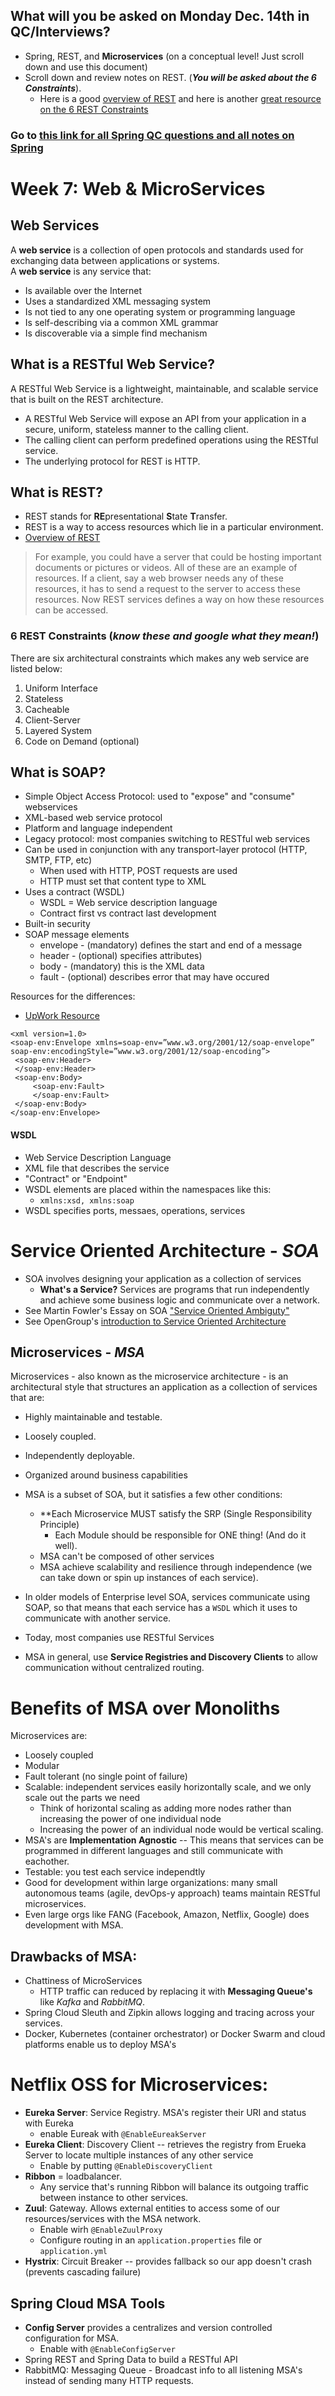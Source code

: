 ## What will you be asked on Monday Dec. 14th in QC/Interviews?
- Spring, REST, and **Microservices** (on a conceptual level! Just scroll down and use this document)
- Scroll down and review notes on REST. (***You will be asked about the 6 Constraints***).
  - Here is a good [overview of REST](https://www.smashingmagazine.com/2018/01/understanding-using-rest-api/) and here is another [great resource on the 6 REST Constraints](https://restfulapi.net/)

### Go to [this link for all Spring QC questions and all notes on Spring](https://github.com/201026-reston-java-msa/demos/tree/main/week6/spring-notes)



# Week 7: Web & MicroServices

## Web Services
A **web service** is a collection of open protocols and standards used for exchanging data between applications or systems.<br>
A **web service** is any service that:
- Is available over the Internet
- Uses a standardized XML messaging system
- Is not tied to any one operating system or programming language
- Is self-describing via a common XML grammar
- Is discoverable via a simple find mechanism

## What is a RESTful Web Service?
A RESTful Web Service is a lightweight, maintainable, and scalable service that is built on the REST architecture.
* A RESTful Web Service will expose an API from your application in a secure, uniform, stateless manner to the calling client. 
* The calling client can perform predefined operations using the RESTful service. 
* The underlying protocol for REST is HTTP.

## What is REST?
* REST stands for **RE**presentational **S**tate **T**ransfer.
* REST is a way to access resources which lie in a particular environment.
* [Overview of REST](https://restfulapi.net/rest-architectural-constraints/)

>  For example, you could have a server that could be hosting important documents or pictures or videos. All of these are an example of resources. If a client, say a web browser needs any of these resources, it has to send a request to the server to access these resources. Now REST services defines a way on how these resources can be accessed.

### 6 REST Constraints (*know these and google what they mean!*)
There are six architectural constraints which makes any web service are listed below:
1. Uniform Interface
2. Stateless
3. Cacheable
4. Client-Server
5. Layered System
6. Code on Demand (optional)

## What is SOAP?
- Simple Object Access Protocol: used to "expose" and "consume" webservices
- XML-based web service protocol
- Platform and language independent
- Legacy protocol: most companies switching to RESTful web services
- Can be used in conjunction with any transport-layer protocol (HTTP, SMTP, FTP, etc)
  - When used with HTTP, POST requests are used
  - HTTP must set that content type to XML
- Uses a contract (WSDL)
  - WSDL = Web service description language
  - Contract first vs contract last development
- Built-in security
- SOAP message elements
  - envelope - (mandatory) defines the start and end of a message
  - header - (optional) specifies attributes)
  - body - (mandatory) this is the XML data
  - fault - (optional) describes error that may have occured
 
 Resources for the differences:
 - [UpWork Resource](https://www.upwork.com/resources/soap-vs-rest-a-look-at-two-different-api-styles)
 
 ```
 <xml version=1.0>
 <soap-env:Envelope xmlns=soap-env=”www.w3.org/2001/12/soap-envelope” soap-env:encodingStyle=”www.w3.org/2001/12/soap-encoding”>
  <soap-env:Header>
  </soap-env:Header>
  <soap-env:Body>
      <soap-env:Fault>
      </soap-env:Fault>
  </soap-env:Body>
</soap-env:Envelope>
```
#### WSDL
- Web Service Description Language
- XML file that describes the service
- "Contract" or "Endpoint"
- WSDL elements are placed within the namespaces like this:
  - `xmlns:xsd, xmlns:soap`
- WSDL specifies ports, messaes, operations, services


# Service Oriented Architecture - *SOA*
- SOA involves designing your application as a collection of services
  - **What's a Service?** Services are programs that run independently and achieve some business logic and communicate over a network.
- See Martin Fowler's Essay on SOA ["Service Oriented Ambiguty"](https://martinfowler.com/bliki/ServiceOrientedAmbiguity.html)
- See OpenGroup's [introduction to Service Oriented Architecture](https://www.opengroup.org/soa/source-book/soa/p1.html)

## Microservices - *MSA*
Microservices - also known as the microservice architecture - is an architectural style that structures an application as a collection of services that are:
- Highly maintainable and testable. 
- Loosely coupled. 
- Independently deployable. 
- Organized around business capabilities

- MSA is a subset of SOA, but it satisfies a few other conditions:
  - **Each Microservice MUST satisfy the SRP (Single Responsibility Principle)
    - Each Module should be responsible for ONE thing! (And do it well).
  - MSA can't be composed of other services
  - MSA achieve scalability and resilience through independence (we can take down or spin up instances of each service).
  
- In older models of Enterprise level SOA, services communicate using SOAP, so that means that each service has a `WSDL` which it uses to communicate with another service.
- Today, most companies use RESTful Services
- MSA in general, use **Service Registries and Discovery Clients** to allow communication without centralized routing.

# Benefits of MSA over Monoliths
Microservices are:
- Loosely coupled 
- Modular
- Fault tolerant (no single point of failure)
- Scalable: independent services easily horizontally scale, and we only scale out the parts we need
  - Think of horizontal scaling as adding more nodes rather than increasing the power of one individual node
   - Increasing the power of an individual node would be vertical scaling.
 - MSA's are **Implementation Agnostic** -- This means that services can be programmed in different languages and still communicate with eachother.
 - Testable: you test each service independtly
 - Good for development within large organizations: many small autonomous teams (agile, devOps-y approach) teams maintain RESTful microservices.
  - Even large orgs like FANG (Facebook, Amazon, Netflix, Google) does development with MSA.
  
  ## Drawbacks of MSA:
  - Chattiness of MicroServices
    - HTTP traffic can reduced by replacing it with **Messaging Queue's** like *Kafka* and *RabbitMQ*.
  - Spring Cloud Sleuth and Zipkin allows logging and tracing across your services.
  - Docker, Kubernetes (container orchestrator) or Docker Swarm and cloud platforms enable us to deploy MSA's

# Netflix OSS for Microservices:
- **Eureka Server**: Service Registry.  MSA's register their URI and status with Eureka
  - enable Eureak with `@EnableEureakServer`
- **Eureka Client**: Discovery Client -- retrieves the registry from Erueka Server to locate multiple instances of any other service
  - Enable by putting `@EnableDiscoveryClient`
- **Ribbon** = loadbalancer.
  - Any service that's running Ribbon will balance its outgoing traffic between instance to other services.
- **Zuul**: Gateway.  Allows external entities to access some of our resources/services with the MSA network.
  - Enable wirh `@EnableZuulProxy`
  - Configure routing in an `application.properties` file or `application.yml`
 - **Hystrix**: Circuit Breaker -- provides fallback so our app doesn't crash (prevents cascading failure)

## Spring Cloud MSA Tools
- **Config Server** provides a centralizes and version controlled configuration for MSA.
  - Enable with `@EnableConfigServer`
- Spring REST and Spring Data to build a RESTful API
- RabbitMQ: Messaging Queue - Broadcast info to all listening MSA's instead of sending many HTTP requests.
 

    
    

    

